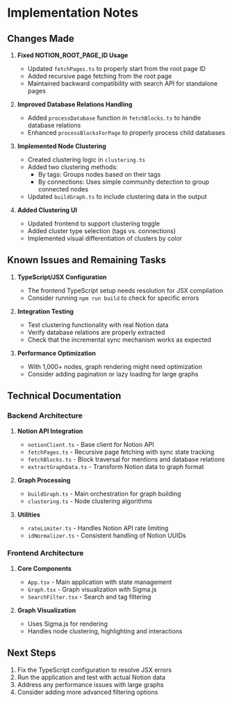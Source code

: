 # Implementation Notes

## Changes Made

1. **Fixed NOTION_ROOT_PAGE_ID Usage**
   - Updated `fetchPages.ts` to properly start from the root page ID
   - Added recursive page fetching from the root page
   - Maintained backward compatibility with search API for standalone pages

2. **Improved Database Relations Handling**
   - Added `processDatabase` function in `fetchBlocks.ts` to handle database relations
   - Enhanced `processBlocksForPage` to properly process child databases

3. **Implemented Node Clustering**
   - Created clustering logic in `clustering.ts`
   - Added two clustering methods:
     - By tags: Groups nodes based on their tags
     - By connections: Uses simple community detection to group connected nodes
   - Updated `buildGraph.ts` to include clustering data in the output

4. **Added Clustering UI**
   - Updated frontend to support clustering toggle
   - Added cluster type selection (tags vs. connections)
   - Implemented visual differentiation of clusters by color

## Known Issues and Remaining Tasks

1. **TypeScript/JSX Configuration**
   - The frontend TypeScript setup needs resolution for JSX compilation
   - Consider running `npm run build` to check for specific errors

2. **Integration Testing**
   - Test clustering functionality with real Notion data
   - Verify database relations are properly extracted
   - Check that the incremental sync mechanism works as expected

3. **Performance Optimization**
   - With 1,000+ nodes, graph rendering might need optimization
   - Consider adding pagination or lazy loading for large graphs

## Technical Documentation

### Backend Architecture

1. **Notion API Integration**
   - `notionClient.ts` - Base client for Notion API
   - `fetchPages.ts` - Recursive page fetching with sync state tracking
   - `fetchBlocks.ts` - Block traversal for mentions and database relations
   - `extractGraphData.ts` - Transform Notion data to graph format

2. **Graph Processing**
   - `buildGraph.ts` - Main orchestration for graph building
   - `clustering.ts` - Node clustering algorithms

3. **Utilities**
   - `rateLimiter.ts` - Handles Notion API rate limiting
   - `idNormalizer.ts` - Consistent handling of Notion UUIDs

### Frontend Architecture

1. **Core Components**
   - `App.tsx` - Main application with state management
   - `Graph.tsx` - Graph visualization with Sigma.js
   - `SearchFilter.tsx` - Search and tag filtering

2. **Graph Visualization**
   - Uses Sigma.js for rendering
   - Handles node clustering, highlighting and interactions

## Next Steps

1. Fix the TypeScript configuration to resolve JSX errors
2. Run the application and test with actual Notion data
3. Address any performance issues with large graphs
4. Consider adding more advanced filtering options
